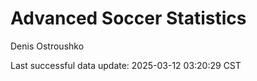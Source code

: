 # Advanced Soccer Statistics
Denis Ostroushko

<!-- gfm -->

Last successful data update: 2025-03-12 03:20:29 CST
